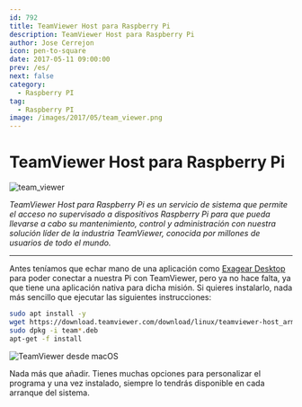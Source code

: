```yaml
---
id: 792
title: TeamViewer Host para Raspberry Pi
description: TeamViewer Host para Raspberry Pi
author: Jose Cerrejon
icon: pen-to-square
date: 2017-05-11 09:00:00
prev: /es/
next: false
category:
  - Raspberry PI
tag:
  - Raspberry PI
image: /images/2017/05/team_viewer.png
---
```


# TeamViewer Host para Raspberry Pi

![team_viewer](/images/2017/05/team_viewer.png)

*TeamViewer Host para Raspberry Pi es un servicio de sistema que permite el acceso no supervisado a dispositivos Raspberry Pi para que pueda llevarse a cabo su mantenimiento, control y administración con nuestra solución líder de la industria TeamViewer, conocida por millones de usuarios de todo el mundo.*

- - -
Antes teníamos que echar mano de una aplicación como [Exagear Desktop](https://eltechs.com/run-teamviewer-on-raspberry-pi/) para poder conectar a nuestra Pi con TeamViewer, pero ya no hace falta, ya que tiene una aplicación nativa para dicha misión. Si quieres instalarlo, nada más sencillo que ejecutar las siguientes instrucciones:

```bash
sudo apt install -y 
wget https://download.teamviewer.com/download/linux/teamviewer-host_armhf.deb
sudo dpkg -i team*.deb
apt-get -f install
```

![TeamViewer desde macOS](/images/2017/05/team_viewer_remote.jpg "TeamViewer desde macOS")

Nada más que añadir. Tienes muchas opciones para personalizar el programa y una vez instalado, siempre lo tendrás disponible en cada arranque del sistema.